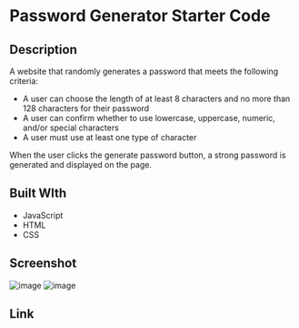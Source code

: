 # Password Generator Starter Code

## Description
A website that randomly generates a password that meets the following criteria:
* A user can choose the length of at least 8 characters and no more than 128 characters for their password
* A user can confirm whether to use lowercase, uppercase, numeric, and/or special characters
* A user must use at least one type of character

When the user clicks the generate password button, a strong password is generated and displayed on the page. 

## Built WIth
* JavaScript
* HTML
* CSS

## Screenshot
![image](https://user-images.githubusercontent.com/94570754/148720281-fdd8eff1-d322-4d56-b2ec-a5e010b39aa5.png)
![image](https://user-images.githubusercontent.com/94570754/148720299-6c470de3-9a1d-4998-a0d2-e15200f7dc12.png)


## Link

